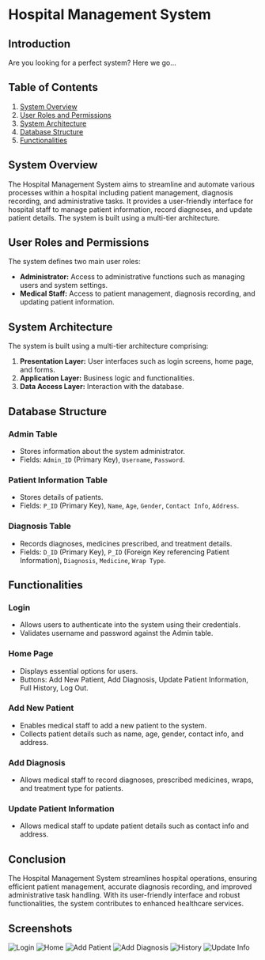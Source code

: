 # Hospital Management System

## Introduction
Are you looking for a perfect system? Here we go...

## Table of Contents
1. [System Overview](#system-overview)
2. [User Roles and Permissions](#user-roles-and-permissions)
3. [System Architecture](#system-architecture)
4. [Database Structure](#database-structure)
5. [Functionalities](#functionalities)

## System Overview
The Hospital Management System aims to streamline and automate various processes within a hospital including patient management, diagnosis recording, and administrative tasks. It provides a user-friendly interface for hospital staff to manage patient information, record diagnoses, and update patient details. The system is built using a multi-tier architecture.

## User Roles and Permissions
The system defines two main user roles:
- **Administrator:** Access to administrative functions such as managing users and system settings.
- **Medical Staff:** Access to patient management, diagnosis recording, and updating patient information.

## System Architecture
The system is built using a multi-tier architecture comprising:
1. **Presentation Layer:** User interfaces such as login screens, home page, and forms.
2. **Application Layer:** Business logic and functionalities.
3. **Data Access Layer:** Interaction with the database.

## Database Structure
### Admin Table
- Stores information about the system administrator.
- Fields: `Admin_ID` (Primary Key), `Username`, `Password`.

### Patient Information Table
- Stores details of patients.
- Fields: `P_ID` (Primary Key), `Name`, `Age`, `Gender`, `Contact Info`, `Address`.

### Diagnosis Table
- Records diagnoses, medicines prescribed, and treatment details.
- Fields: `D_ID` (Primary Key), `P_ID` (Foreign Key referencing Patient Information), `Diagnosis`, `Medicine`, `Wrap Type`.

## Functionalities
### Login
- Allows users to authenticate into the system using their credentials.
- Validates username and password against the Admin table.

### Home Page
- Displays essential options for users.
- Buttons: Add New Patient, Add Diagnosis, Update Patient Information, Full History, Log Out.

### Add New Patient
- Enables medical staff to add a new patient to the system.
- Collects patient details such as name, age, gender, contact info, and address.

### Add Diagnosis
- Allows medical staff to record diagnoses, prescribed medicines, wraps, and treatment type for patients.

### Update Patient Information
- Allows medical staff to update patient details such as contact info and address.

## Conclusion
The Hospital Management System streamlines hospital operations, ensuring efficient patient management, accurate diagnosis recording, and improved administrative task handling. With its user-friendly interface and robust functionalities, the system contributes to enhanced healthcare services.

## Screenshots
![Login](Screenshots/Login.png)
![Home](Screenshots/Home.png)
![Add Patient](Screenshots/AddPatient.png)
![Add Diagnosis](Screenshots/AddDiagnosis.png)
![History](Screenshots/History.png)
![Update Info](Screenshots/Update.png)
